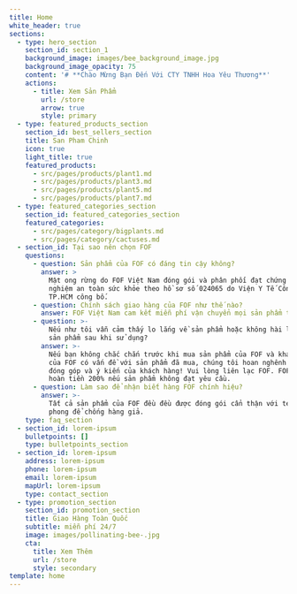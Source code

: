 ```yaml
---
title: Home
white_header: true
sections:
  - type: hero_section
    section_id: section_1
    background_image: images/bee_background_image.jpg
    background_image_opacity: 75
    content: '# **Chào Mừng Bạn Đến Với CTY TNHH Hoa Yêu Thương**'
    actions:
      - title: Xem Sản Phẩm
        url: /store
        arrow: true
        style: primary
  - type: featured_products_section
    section_id: best_sellers_section
    title: San Pham Chinh
    icon: true
    light_title: true
    featured_products:
      - src/pages/products/plant1.md
      - src/pages/products/plant3.md
      - src/pages/products/plant5.md
      - src/pages/products/plant7.md
  - type: featured_categories_section
    section_id: featured_categories_section
    featured_categories:
      - src/pages/category/bigplants.md
      - src/pages/category/cactuses.md
  - section_id: Tại sao nên chọn FOF
    questions:
      - question: Sản phẩm của FOF có đáng tin cậy không?
        answer: >
          Mật ong rừng do FOF Việt Nam đóng gói và phân phối đạt chứng nhận kiểm
          nghiệm an toàn sức khỏe theo hồ sơ số 024065 do Viện Y Tế Công Cộng
          TP.HCM công bố.
      - question: Chính sách giao hàng của FOF như thế nào?
        answer: FOF Việt Nam cam kết miễn phí vận chuyển mọi sản phẩm toàn quốc 24/7.
      - question: >-
          Nếu như tôi vẫn cảm thấy lo lắng về sản phẩm hoặc không hài lòng với
          sản phẩm sau khi sử dụng?
        answer: >-
          Nếu bạn không chắc chắn trước khi mua sản phẩm của FOF và khách hàng
          của FOF có vấn đề với sản phẩm đã mua, chúng tôi hoan nghênh tất cả
          đóng góp và ý kiến của khách hàng! Vui lòng liên lạc FOF. FOF cam kết
          hoàn tiền 200% nếu sản phẩm không đạt yêu cầu.
      - question: Làm sao để nhận biết hàng FOF chính hiệu?
        answer: >-
          Tất cả sản phẩm của FOF đều đều được đóng gói cẩn thận với tem niêm
          phong để chống hàng giả.
    type: faq_section
  - section_id: lorem-ipsum
    bulletpoints: []
    type: bulletpoints_section
  - section_id: lorem-ipsum
    address: lorem-ipsum
    phone: lorem-ipsum
    email: lorem-ipsum
    mapUrl: lorem-ipsum
    type: contact_section
  - type: promotion_section
    section_id: promotion_section
    title: Giao Hàng Toàn Quốc
    subtitle: miễn phí 24/7
    image: images/pollinating-bee-.jpg
    cta:
      title: Xem Thêm
      url: /store
      style: secondary
template: home
---
```

